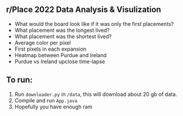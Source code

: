 ## r/Place 2022 Data Analysis & Visulization


- What would the board look like if it was only the first placements?
- What placement was the longest lived?
- What placement was the shortest lived?
- Average color per pixel
- First pixels in each expansion
- Heatmap between Purdue and Ireland
- Purdue vs Ireland upclose time-lapse


## To run:

1. Run `downloader.py` in `/data`, this will download about 20 gb of data.
2. Compile and run `App.java`
3. Hopefully you have enough ram